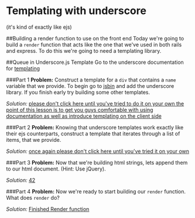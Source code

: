 # Templating with underscore
(it's kind of exactly like ejs)

##Building a render function to use on the front end
Today we're going to build a `render` function that acts like the one that we've used in both rails and express. To do this we're going to need a templating library.

##Queue in Underscore.js Template
Go to the underscore documentation for [templating](http://documentcloud.github.io/underscore/#template)

###Part 1
**Problem:** Construct a template for a `div` that contains a `name` variable that we provide. To begin go to [jsbin](http://jsbin.com/) and add the underscore library. If you finish early try building some other templates.

*Solution:* [please don't click here until you've tried to do it on your own the point of this lesson is to get you guys comfortable with using documentation as well as introduce templating on the client side](http://jsbin.com/qapeyasafa/1/edit?js,console)

###Part 2
**Problem:** Knowing that underscore templates work exactly like their ejs counterparts, construct a template that iterates through a list of items, that we provide.

*Solution:* [once again please don't click here until you've tried it on your own](http://jsbin.com/wohesixase/1/edit?js,console)

###Part 3
**Problem:** Now that we're building html strings, lets append them to our html document. (Hint: Use jQuery).

*Solution:* [42](http://jsbin.com/zabuyepeki/1/edit?js,output)


###Part 4
**Problem:** Now we're ready to start building our `render` function. What does `render` do?

*Solution:* [Finished Render function](http://jsbin.com/cumixofoca/2/edit)